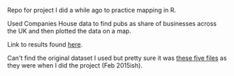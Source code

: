 Repo for project I did a while ago to practice mapping in R.

Used Companies House data to find pubs as share of businesses across the UK and then plotted the data on a map.

Link to results found [here](http://www.kylebuttner.com/maps).

Can't find the original dataset I used but pretty sure it was [these five files](https://data.gov.uk/dataset/basic-company-data) as they were when I did the project (Feb 2015ish).
